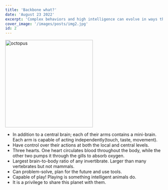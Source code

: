 ```yaml
---
title: 'Backbone what?'
date: 'August 23 2022'
excerpt: 'Complex behaviors and high intelligence can evolve in ways that differ significantly from our own. '
cover_image: '/images/posts/img2.jpg'
id: 2
---
```


<img src='/images/posts/img2.jpg' width='280' alt='octopus' />

- In addition to a central brain; each of their arms contains a mini-brain. Each arm is capable of acting independently(touch, taste, movement).
- Have control over their actions at both the local and central levels.
- Three hearts. One heart circulates blood throughout the body, while the other two pumps it through the gills to absorb oxygen.
- Largest brain-to-body ratio of any invertibrate. Larger than many vertebrates but not mammals.
- Can problem-solve, plan for the future and use tools.
- Capable of play! Playing is something intelligent animals do.
- It is a privilege to share this planet with them.
